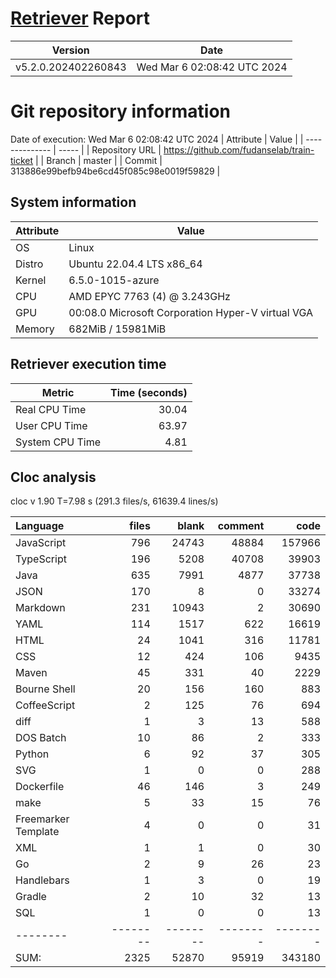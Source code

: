 # [Retriever](https://github.com/PalladioSimulator/Palladio-ReverseEngineering-Retriever) Report
| Version | Date |
| ------- | ---- |
| v5.2.0.202402260843 | Wed Mar  6 02:08:42 UTC 2024 |

# Git repository information
Date of execution: Wed Mar  6 02:08:42 UTC 2024
|    Attribute   | Value |
| -------------- | ----- |
| Repository URL | https://github.com/fudanselab/train-ticket |
| Branch         | master |
| Commit         | 313886e99befb94be6cd45f085c98e0019f59829 |


## System information
| Attribute | Value |
| --------- | ----- |
| OS | Linux  |
| Distro | Ubuntu 22.04.4 LTS x86_64  |
| Kernel | 6.5.0-1015-azure  |
| CPU | AMD EPYC 7763 (4) @ 3.243GHz  |
| GPU | 00:08.0 Microsoft Corporation Hyper-V virtual VGA  |
| Memory | 682MiB / 15981MiB  |

## Retriever execution time
| Metric | Time (seconds) |
| --- | ---: |
| Real CPU Time | 30.04 |
| User CPU Time | 63.97 |
| System CPU Time | 4.81 |
<!--
Explainations:
- __Real CPU Time__: actual time the command has run (can be less than total time spent in user and system mode for multi-threaded processes)
- __User CPU Time__: time the command has spent running in user mode
- __System CPU Time__: time the command has spent running in system or kernel mode
-->

## Cloc analysis
cloc v 1.90  T=7.98 s (291.3 files/s, 61639.4 lines/s)

Language|files|blank|comment|code
:-------|-------:|-------:|-------:|-------:
JavaScript|796|24743|48884|157966
TypeScript|196|5208|40708|39903
Java|635|7991|4877|37738
JSON|170|8|0|33274
Markdown|231|10943|2|30690
YAML|114|1517|622|16619
HTML|24|1041|316|11781
CSS|12|424|106|9435
Maven|45|331|40|2229
Bourne Shell|20|156|160|883
CoffeeScript|2|125|76|694
diff|1|3|13|588
DOS Batch|10|86|2|333
Python|6|92|37|305
SVG|1|0|0|288
Dockerfile|46|146|3|249
make|5|33|15|76
Freemarker Template|4|0|0|31
XML|1|1|0|30
Go|2|9|26|23
Handlebars|1|3|0|19
Gradle|2|10|32|13
SQL|1|0|0|13
--------|--------|--------|--------|--------
SUM:|2325|52870|95919|343180
